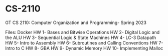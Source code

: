 # CS-2110
GT CS 2110: Computer Organization and Programming- Spring 2023

Files:                                                                                                                                                                   Docker                                                                                                                                                                   HW 1- Bases and Bitwise Operations                                                                                                                                        HW 2- Digital Logic and the ALU                                                                                                                                           HW 3- Sequential Logic & State Machines                                                                                                                                   HW 4- LC-3 Datapath                                                                                                                                                       HW 5- Intro to Assembly                                                                                                                                                   HW 6- Subroutines and Calling Conventions                                                                                                                                 HW 7- Intro to C                                                                                                                                                          HW 8- GBA                                                                                                                                                                 HW 9- Dynamic Memory                                                                                                                                                     HW 10- Implementing Malloc
